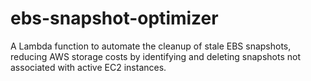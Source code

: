 # ebs-snapshot-optimizer
A Lambda function to automate the cleanup of stale EBS snapshots, reducing AWS storage costs by identifying and deleting snapshots not associated with active EC2 instances.
